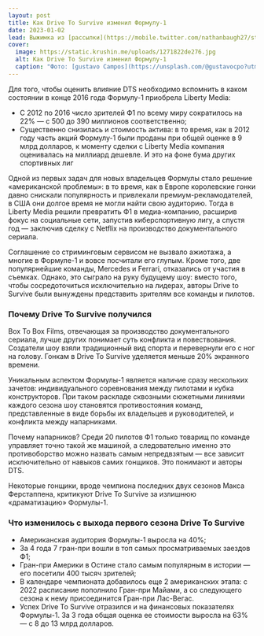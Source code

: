 ```yaml
---
layout: post
title: Как Drive To Survive изменил Формулу-1
date: 2023-01-02
lead: Выжимка из [рассылки](https://mobile.twitter.com/nathanbaugh27/status/1584176579885731841) и треда Натана Бау про то, как документальный сериал на Netflix изменил отношение к королевским гонкам в США и остальном мире
cover:
  image: https://static.krushin.me/uploads/1271822de276.jpg
  alt: Как Drive To Survive изменил Формулу-1
  caption: "Фото: [gustavo Campos](https://unsplash.com/@gustavocpo?utm_source=unsplash&utm_medium=referral&utm_content=creditCopyText) / [Unsplash](https://unsplash.com/s/photos/formula-one?utm_source=unsplash&utm_medium=referral&utm_content=creditCopyText)"
---
```


Для того, чтобы оценить влияние DTS необходимо вспомнить в каком состоянии в конце 2016 года Формулу-1 приобрела Liberty Media:

- С 2012 по 2016 число зрителей Ф1 по всему миру сократилось на 22% — с 500 до 390 миллионов соответственно;
- Существенно снизилась и стоимость актива: в то время, как в 2012 году часть акций Формулу-1 были проданы при общей оценке в 9 млрд долларов, к моменту сделки с Liberty Media компания оценивалась на миллиард дешевле. И это на фоне бума других спортивных лиг

Одной из первых задач для новых владельцев Формулы стало решение «американской проблемы»: в то время, как в Европе королевские гонки давно снискали популярность и привлекали премиум-рекламодателей, в США они долгое время не могли найти свою аудиторию. Тогда в Liberty Media решили превратить Ф1 в медиа-компанию, расширив фокус на социальные сети, запустив киберспортивную лигу, а спустя год — заключив сделку с Netflix на производство документального сериала.

Соглашение со стриминговым сервисом не вызвало ажиотажа, а многие в Формуле-1 и вовсе посчитали его глупым. Кроме того, две популярнейшие команды, Mercedes и Ferrari, отказались от участия в съемках. Однако, это сыграло на руку будущему шоу: вместо того, чтобы сосредоточиться исключительно на лидерах, авторы Drive to Survive были вынуждены представить зрителям все команды и пилотов.

### Почему Drive To Survive получился
Box To Box Films, отвечающая за производство документального сериала, лучше других понимает суть конфликта и повествования. Создатели шоу взяли традиционный вид спорта и перевернули его с ног на голову. Гонкам в Drive To Survive уделяется меньше 20% экранного времени.

Уникальным аспектом Формулы-1 является наличие сразу нескольких зачетов: индивидуального соревнования между пилотами и кубка конструкторов. При таком раскладе сквозными сюжетными линиями каждого сезона шоу становятся противостояния команд, представленные в виде борьбы их владельцев и руководителей, и конфликта между напарниками.

Почему напарников? Среди 20 пилотов Ф1 только товарищ по команде управляет точно такой же машиной, а следовательно именно это противоборство можно назвать самым непредвзятым — все зависит исключительно от навыков самих гонщиков. Это понимают и авторы DTS.

Некоторые гонщики, вроде чемпиона последних двух сезонов Макса Ферстаппена, критикуют Drive To Survive за излишнюю «драматизацию» Формулы-1.

### Что изменилось с выхода первого сезона Drive To Survive
- Американская аудитория Формулы-1 выросла на 40%;
- За 4 года 7 гран-при вошли в топ самых просматриваемых заездов Ф1;
- Гран-при Америки в Остине стало самым популярным в истории — его посетили 400 тысяч зрителей;
- В календаре чемпионата добавилось еще 2 американских этапа: с 2022 расписание пополнило Гран-при Майами, а со следующего сезона к нему присоединится Гран-при Лас-Вегас.
- Успех Drive To Survive отразился и на финансовых показателях Формулы-1. За 3 года общая оценка ее стоимости выросла на 63% — с 8 до 13 млрд долларов.
